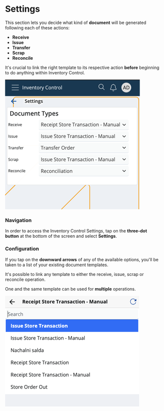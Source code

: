 # Settings

This section lets you decide what kind of **document** will be generated following each of these actions:

* **Receive**
* **Issue**
* **Transfer**
* **Scrap**
* **Reconcile**

It's crucial to link the right template to its respective action **before** beginning to do anything within Inventory Control.

![Settings](pictures/inv_con_set.png)

### Navigation

In order to access the Inventory Control Settings, tap on the **three-dot button** at the bottom of the screen and select **Settings**.

### Configuration

If you tap on the **downward arrows** of any of the available options, you'll be taken to a list of your existing document templates.

It's possible to link any template to either the receive, issue, scrap or reconcile operation. 

One and the same template can be used for **multiple** operations.

![Settings](pictures/change-documents.png)
